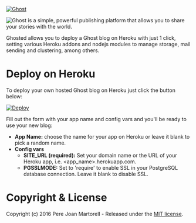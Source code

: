 <a href="https://github.com/TryGhost/Ghost"><img src="https://cloud.githubusercontent.com/assets/120485/6622822/c4c639fe-c8e7-11e4-9e64-5bec06c8b4c3.png" alt="Ghost" /></a>

![Ghost is a simple, powerful publishing platform that allows you to share your stories with the world.](https://cloud.githubusercontent.com/assets/120485/6626501/b2bb072c-c8ff-11e4-8e1a-2e78e68fd5c3.png)

Ghosted allows you to deploy a Ghost blog on Heroku with just 1 click, setting various Heroku addons and nodejs modules to manage storage, mail sending and clustering, among others.

# Deploy on Heroku

To deploy your own hosted Ghost blog on Heroku just click the button below:

[![Deploy](https://www.herokucdn.com/deploy/button.svg)](https://heroku.com/deploy)

Fill out the form with your app name and config vars and you'll be ready to use your new blog:

* **App Name:** choose the name for your app on Heroku or leave it blank to pick a random name.
* **Config vars**
	* **SITE_URL (required):** Set your domain name or the URL of your Heroku app, i.e. \<app_name\>.herokuapp.com.
	* **PGSSLMODE:** Set to 'require' to enable SSL in your PostgreSQL database connection. Leave it blank to disable SSL.

# Copyright & License

Copyright (c) 2016 Pere Joan Martorell - Released under the [MIT license](LICENSE).
